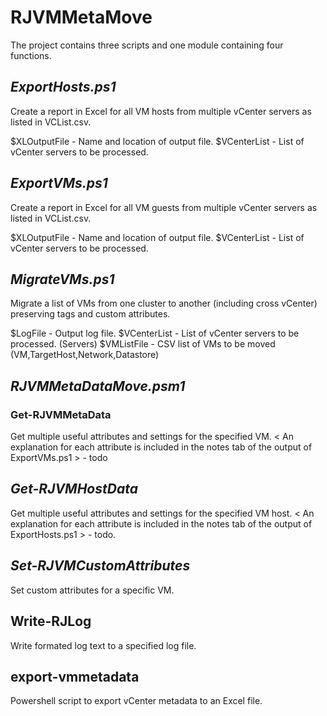 # RJVMMetaMove

The project contains three scripts and one module containing four functions.

## *ExportHosts.ps1*
Create a report in Excel for all VM hosts from multiple vCenter servers as listed in VCList.csv.

$XLOutputFile - Name and location of output file.
$VCenterList - List of vCenter servers to be processed.

## *ExportVMs.ps1*
Create a report in Excel for all VM guests from multiple vCenter servers as listed in VCList.csv.

$XLOutputFile - Name and location of output file.
$VCenterList - List of vCenter servers to be processed.

## *MigrateVMs.ps1*
Migrate a list of VMs from one cluster to another (including cross vCenter) preserving tags and custom attributes.

$LogFile - Output log file.
$VCenterList - List of vCenter servers to be processed.  (Servers)
$VMListFile - CSV list of VMs to be moved (VM,TargetHost,Network,Datastore)

## *RJVMMetaDataMove.psm1*
### Get-RJVMMetaData
Get multiple useful attributes and settings for the specified VM.
< An explanation for each attribute is included in the notes tab of the output of ExportVMs.ps1 > - todo

## *Get-RJVMHostData*
Get multiple useful attributes and settings for the specified VM host.
< An explanation for each attribute is included in the notes tab of the output of ExportHosts.ps1 > - todo.

## *Set-RJVMCustomAttributes*
Set custom attributes for a specific VM.

## Write-RJLog
Write formated log text to a specified log file.

## export-vmmetadata
Powershell script to export vCenter metadata to an Excel file.

